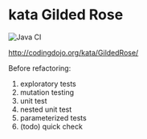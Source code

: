 # kata Gilded Rose

![Java CI](https://github.com/avmr48/kata-gilded-rose/workflows/Java%20CI/badge.svg)

http://codingdojo.org/kata/GildedRose/



Before refactoring:

1. exploratory tests
2. mutation testing
3. unit test
4. nested unit test
5. parameterized tests
6. (todo) quick check
